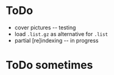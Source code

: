 # ToDo

- cover pictures -- testing
- load `.list.gz` as alternative for `.list`
- partial [re]indexing -- in progress

# ToDo sometimes

